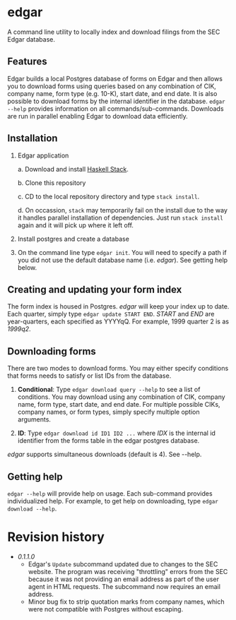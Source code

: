 # edgar

A command line utility to locally index and download filings from the SEC Edgar
database.

## Features

Edgar builds a local Postgres database of forms on Edgar and then allows you
to download forms using queries based on any combination of CIK, company name,
form type (e.g. 10-K), start date, and end date. It is also possible to download
forms by the internal identifier in the database. `edgar --help` provides
information on all commands/sub-commands. Downloads are run in parallel enabling
Edgar to download data efficiently.

## Installation

1. Edgar application

    a. Download and install [Haskell Stack](https://www.stackage.org).

    b. Clone this repository

    c. CD to the local repository directory and type `stack install`.

    d. On occassion, `stack` may temporarily fail on the install due to the way
    it handles parallel installation of dependencies. Just run `stack install` 
    again and it will pick up where it left off.

2. Install postgres and create a database

3. On the command line type `edgar init`. You will need to specify a path if you
did not use the default database name (i.e. *edgar*). See getting help below.

## Creating and updating your form index

The form index is housed in Postgres. *edgar* will keep your index up to date.
Each quarter, simply type `edgar update START END`. *START* and *END* are
year-quarters, each specified as YYYYqQ. For example, 1999 quarter 2 is as
*1999q2*.


## Downloading forms

There are two modes to download forms. You may either specify conditions that
forms needs to satisfy or list IDs from the database.

1. **Conditional**: Type `edgar download query --help` to see a list of
conditions. You may download using any combination of CIK, company name, form
type, start date, and end date. For multiple possible CIKs, company names, or
form types, simply specify multiple option arguments.

2. **ID**: Type `edgar download id ID1 ID2 ...` where *IDX* is the internal id
identifier from the forms table in the edgar postgres database.

*edgar* supports simultaneous downloads (default is 4). See --help.


## Getting help

`edgar --help` will provide help on usage. Each sub-command provides
individualized help. For example, to get help on downloading, type `edgar
download --help`.

# Revision history

* _0.1.1.0_
    - Edgar's `Update` subcommand updated due to changes to the SEC
    website. The program was receiving "throttling" errors from the
    SEC because it was not providing an email address as part of the
    user agent in HTML requests. The subcommand now requires an
    email address.
    - Minor bug fix to strip quotation marks from company names,
    which were not compatible with Postgres without escaping.

